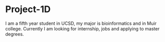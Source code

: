 # Project-1D
I am a fifth year student in UCSD, my major is bioinformatics and in Muir college. Currently I am looking for internship, jobs and applying to master degrees.
